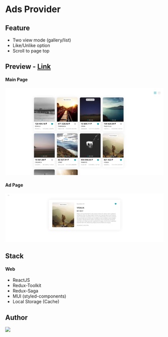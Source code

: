 # Ads Provider

## Feature

- Two view mode (gallery/list)
- Like/Unlike option
- Scroll to page top

## Preview - [Link](https://index-studio-dev-task-five.vercel.app/)

#### Main Page

<img alt src="https://github.com/MichailShcherbakov/index-studio-dev-task/blob/master/screenshots/main.png?raw=true" />

#### Ad Page

<img alt src="https://github.com/MichailShcherbakov/index-studio-dev-task/blob/master/screenshots/ad.png?raw=true" />

## Stack

<h4>Web</h4>

- ReactJS
- Redux-Toolkit
- Redux-Saga
- MUI (styled-components)
- Local Storage (Cache)

## Author

<a href="https://github.com/MichailShcherbakov" style="border-radius: 50%; overflow: 'hidden';">
  <img src="https://avatars.githubusercontent.com/u/50011226?s=96&v=4" style="width: 44px"/>
</a>
